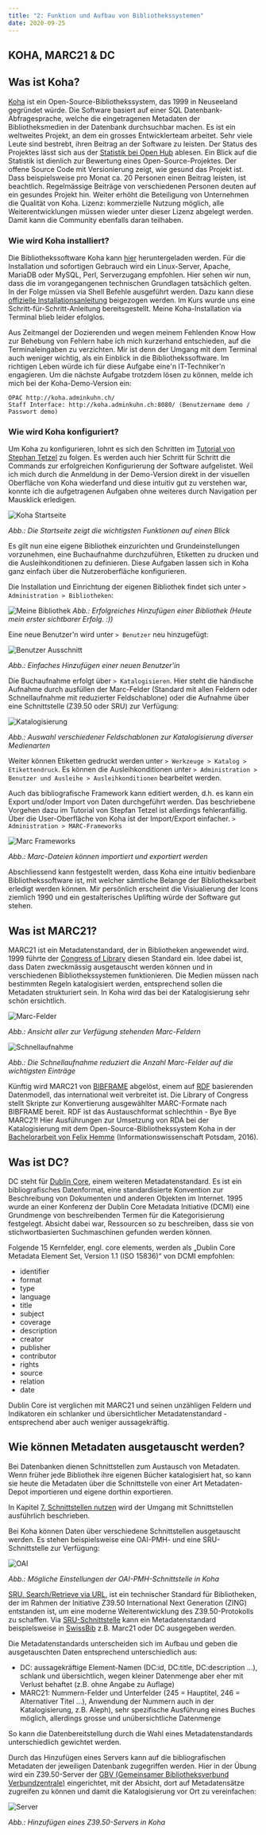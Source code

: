 ```yaml
---
title: "2: Funktion und Aufbau von Bibliothekssystemen"
date: 2020-09-25
---
```


## KOHA, MARC21 & DC

## Was ist Koha?
[Koha](https://koha-community.org) ist ein Open-Source-Bibliothekssystem, das 1999 in Neuseeland gegründet würde. Die Software basiert auf einer SQL Datenbank-Abfragesprache, welche die eingetragenen Metadaten der Bibliotheksmedien in der Datenbank durchsuchbar machen. Es ist ein weltweites Projekt, an dem ein grosses Entwicklerteam arbeitet. Sehr viele Leute sind bestrebt, ihren Beitrag an der Software zu leisten.  Der Status des Projektes lässt sich aus der [Statistik bei Open Hub](https://www.openhub.net/p/koha) ablesen. Ein Blick auf die Statistik ist dienlich zur Bewertung eines Open-Source-Projektes. Der offene Source Code mit Versionierung zeigt, wie gesund das Projekt ist. Dass beispielsweise pro Monat ca. 20 Personen einen Beitrag leisten, ist beachtlich. Regelmässige Beiträge von verschiedenen Personen deuten auf ein gesundes Projekt hin. Weiter erhöht die Beteiligung von Unternehmen die Qualität von Koha. 
Lizenz: kommerzielle Nutzung möglich, alle Weiterentwicklungen müssen wieder unter dieser Lizenz abgelegt werden. Damit kann die Community ebenfalls daran teilhaben.

### Wie wird Koha installiert?
Die Bibliothekssoftware Koha kann [hier](https://koha-community.org/download-koha/) heruntergeladen werden. Für die Installation und sofortigen Gebrauch wird ein Linux-Server, Apache, MariaDB oder MySQL, Perl, Serverzugang empfohlen. Hier sehen wir nun, dass die im vorangegangenen technischen Grundlagen tatsächlich gelten. In der Folge müssen via Shell Befehle ausgeführt werden. Dazu kann diese [offizielle Installationsanleitung](https://wiki.koha-community.org/wiki/Debian) beigezogen werden. Im Kurs wurde uns eine Schritt-für-Schritt-Anleitung bereitsgestellt. Meine Koha-Installation via Terminal blieb leider efolglos. 

Aus Zeitmangel der Dozierenden und wegen meinem Fehlenden Know How zur Behebung von Fehlern habe ich mich kurzerhand entschieden, auf die Terminaleingaben zu verzichten. Mir ist denn der Umgang mit dem Terminal auch weniger wichtig, als ein Einblick in die Bibliothekssoftware. Im richtigen Leben würde ich für diese Aufgabe eine'n IT-Techniker'n engagieren. Um die nächste Aufgabe trotzdem lösen zu können, melde ich mich bei der Koha-Demo-Version ein:

    OPAC http://koha.adminkuhn.ch/
    Staff Interface: http://koha.adminkuhn.ch:8080/ (Benutzername demo / Passwort demo)
    
### Wie wird Koha konfiguriert?
Um Koha zu konfigurieren, lohnt es sich den Schritten im [Tutorial von Stephan Tetzel](https://zefanjas.de/wie-man-koha-installiert-und-fuer-schulen-einrichtet-teil-1/) zu folgen. Es werden auch hier Schritt für Schritt die Commands zur erfolgreichen Konfigurierung der Software aufgelistet. Weil ich mich durch die Anmeldung in der Demo-Version direkt in der visuellen Oberfläche von Koha wiederfand und diese intuitiv gut zu verstehen war, konnte ich die aufgetragenen Aufgaben ohne weiteres durch Navigation per Mausklick erledigen.


![Koha Startseite]({{https://github.com/kkbuhler/}}https://raw.githubusercontent.com/kkbuhler/BAIN/master/images/koha_startseite.PNG)

*Abb.: Die Startseite zeigt die wichtigsten Funktionen auf einen Blick*

Es gilt nun eine eigene Bibliothek einzurichten und Grundeinstellungen vorzunehmen, eine Buchaufnahme durchzuführen, Etiketten zu drucken und die Ausleihkonditionen zu definieren. Diese Aufgaben lassen sich in Koha ganz einfach über die Nutzeroberfläche konfigurieren. 

Die Installation und Einrichtung der eigenen Bibliothek findet sich unter ```> Administration > Bibliotheken```:

![Meine Bibliothek]({{https://github.com/kkbuhler/}}https://raw.githubusercontent.com/kkbuhler/BAIN/master/images/koha_bibliothek.PNG)
*Abb.: Erfolgreiches Hinzufügen einer Bibliothek (Heute mein erster sichtbarer Erfolg. :))*

Eine neue Benutzer'n wird unter ```> Benutzer``` neu hinzugefügt:

<!--![Benutzer]({{https://github.com/kkbuhler/}}https://raw.githubusercontent.com/kkbuhler/BAIN/master/images/koha_benutzerin.PNG)-->
![Benutzer Ausschnitt]({{https://github.com/kkbuhler/}}https://raw.githubusercontent.com/kkbuhler/BAIN/master/images/benutzer_ausschnitt.PNG)

*Abb.: Einfaches Hinzufügen einer neuen Benutzer'in*

Die Buchaufnahme erfolgt über ```> Katalogisieren```.
Hier steht die händische Aufnahme durch ausfüllen der Marc-Felder (Standard mit allen Feldern oder Schnellaufnahme mit reduzierter Feldschablone) oder die Aufnahme über eine Schnittstelle (Z39.50 oder SRU) zur Verfügung:

![Katalogisierung]({{https://github.com/kkbuhler/}}https://raw.githubusercontent.com/kkbuhler/BAIN/master/images/koha_auswahl_katalogisierung.PNG)

*Abb.: Auswahl verschiedener Feldschablonen zur Katalogisierung diverser Medienarten*

Weiter können Etiketten gedruckt werden unter ```> Werkzeuge > Katalog > Etikettendruck```.
Es können die Ausleihkonditionen unter ```> Administration > Benutzer und Ausleihe > Ausleihkonditionen``` bearbeitet werden.

Auch das bibliografische Framework kann editiert werden, d.h. es kann ein Export und/oder Import von Daten durchgeführt werden. Das beschriebene Vorgehen dazu im Tutorial von Stepfan Tetzel ist allerdings fehleranfällig. Über die User-Oberfläche von Koha ist der Import/Export einfacher. ```> Administration > MARC-Frameworks```

![Marc Frameworks]({{https://github.com/kkbuhler/}}https://raw.githubusercontent.com/kkbuhler/BAIN/master/images/koha_marcframework.PNG)

*Abb.: Marc-Dateien können importiert und exportiert werden*

Abschliessend kann festgestellt werden, dass Koha eine intuitiv bedienbare Bibliothekssoftware ist, mit welcher sämtliche Belange der Bibliotheksarbeit erledigt werden können.
Mir persönlich erscheint die Visiualierung der Icons ziemlich 1990 und ein gestalterisches Uplifting würde der Software gut stehen.


## Was ist MARC21? 
MARC21 ist ein Metadatenstandard, der in Bibliotheken angewendet wird. 1999 führte der [Congress of Library](https://www.loc.gov/marc/bibliographic/) diesen Standard ein. Idee dabei ist, dass Daten zweckmässig ausgetauscht werden können und in verschiedenen Bibliothekssystemen funktionieren. Die Medien müssen nach bestimmten Regeln katalogisiert werden, entsprechend sollen die Metadaten strukturiert sein. In Koha wird das bei der Katalogisierung sehr schön ersichtlich. 

![Marc-Felder]({{https://github.com/kkbuhler/}}https://raw.githubusercontent.com/kkbuhler/BAIN/master/images/koha_marc.PNG)

*Abb.: Ansicht aller zur Verfügung stehenden Marc-Feldern*

![Schnellaufnahme]({{https://github.com/kkbuhler/}}https://raw.githubusercontent.com/kkbuhler/BAIN/master/images/koha_schnellaufnahme.PNG)

*Abb.: Die Schnellaufnahme reduziert die Anzahl Marc-Felder auf die wichtigsten Einträge*

Künftig wird MARC21 von [BIBFRAME](https://format.gbv.de/bibframe) abgelöst, einem auf [RDF](https://format.gbv.de/rdf) basierenden Datenmodell, das
international weit verbreitet ist. Die Library of Congress stellt Skripte zur Konvertierung ausgewählter MARC-Formate nach BIBFRAME bereit. RDF ist das Austauschformat schlechthin - Bye Bye MARC21! Hier Ausführungen zur Umsetzung von RDA bei der Katalogisierung mit dem Open-Source-Bibliothekssystem Koha in der [Bachelorarbeit von Felix Hemme](https://opus4.kobv.de/opus4-fhpotsdam/frontdoor/index/index/docId/1388) (Informationswissenschaft Potsdam, 2016). 

## Was ist DC?
DC steht für [Dublin Core](https://de.wikipedia.org/wiki/Dublin_Core), einem weiteren Metadatenstandard. Es ist ein bibliografisches Datenformat, eine standardisierte Konvention zur Beschreibung von Dokumenten und anderen Objekten im Internet. 1995 wurde an einer Konferenz der Dublin Core Metadata Initiative (DCMI) eine Grundmenge von beschreibenden Termen für die Kategorisierung festgelegt. Absicht dabei war, Ressourcen so zu beschreiben, dass sie von stichwortbasierten Suchmaschinen gefunden werden können.

Folgende 15 Kernfelder, engl. core elements, werden als „Dublin Core Metadata Element Set, Version 1.1 (ISO 15836)“ von DCMI empfohlen:

- identifier
- format
- type
- language
- title
- subject
- coverage
- description
- creator
- publisher
- contributor
- rights
- source
- relation
- date

Dublin Core ist verglichen mit MARC21 und seinen unzähligen Feldern und Indikatoren ein schlanker und übersichtlicher Metadatenstandard - entsprechend aber auch weniger aussagekräftig.

## Wie können Metadaten ausgetauscht werden?
Bei Datenbanken dienen Schnittstellen zum Austausch von Metadaten. Wenn früher jede Bibliothek ihre eigenen Bücher katalogisiert hat, so kann sie heute die Metadaten über die Schnittstelle von einer Art Metadaten-Depot importieren und eigene dorthin exportieren. 

In Kapitel [7. Schnittstellen nutzen](https://kkbuhler.github.io/BAIN/2020/11/20/tag7.html) wird der Umgang mit Schnittstellen ausführlich beschrieben.

Bei Koha können Daten über verschiedene Schnittstellen ausgetauscht werden. Es stehen beispielsweise eine OAI-PMH- und eine SRU-Schnittstelle zur Verfügung:

![OAI]({{https://github.com/kkbuhler/}}https://raw.githubusercontent.com/kkbuhler/BAIN/master/images/koha_oai.PNG)

*Abb.: Mögliche Einstellungen der OAI-PMH-Schnittstelle in Koha*

[SRU, Search/Retrieve via URL](https://wiki.k10plus.de/display/K10PLUS/SRU), ist ein technischer Standard für Bibliotheken, der im Rahmen der Initiative Z39.50 International Next Generation (ZING) entstanden ist, um eine moderne Weiterentwicklung des Z39.50-Protokolls zu schaffen.
Via [SRU-Schnittstelle](https://www.dnb.de/DE/Professionell/Metadatendienste/Datenbezug/SRU/sru_node.html) kann ein Metadatenstandard beispielsweise in [SwissBib](https://) z.B. Marc21 oder DC ausgegeben werden. 

Die Metadatenstandards unterscheiden sich im Aufbau und geben die ausgetauschten Daten entsprechend unterschiedlich aus:
- DC: aussagekräftige Element-Namen (DC:id, DC:title, DC:description ...), schlank und übersichtlich, wegen kleiner Datenmenge aber eher mit Verlust behaftet (z.B. ohne Angabe zu Auflage)
- MARC21: Nummern-Felder und Unterfelder (245 = Hauptitel, 246 = Alternativer Titel ...), Anwendung der Nummern auch in der Katalogisierung, z.B. Aleph), sehr spezifische Ausführung eines Buches möglich, allerdings grosse und unübersichtliche Datenmenge 

So kann die Datenbereitstellung durch die Wahl eines Metadatenstandards unterschiedlich gewichtet werden. 

Durch das Hinzufügen eines Servers kann auf die bibliografischen Metadaten der jeweiligen Datenbank zugegriffen werden. Hier in der Übung wird ein Z39.50-Server der [GBV (Gemeinsamer Bibliotheksverbund Verbundzentrale)](https://www.gbv.de/gsomenu) eingerichtet, mit der Absicht, dort auf Metadatensätze zugreifen zu können und damit die Katalogisierung vor Ort zu vereinfachen:

![Server]({{https://github.com/kkbuhler/}}https://raw.githubusercontent.com/kkbuhler/BAIN/master/images/koha_neuerServer.PNG)

*Abb.: Hinzufügen eines Z39.50-Servers in Koha*
